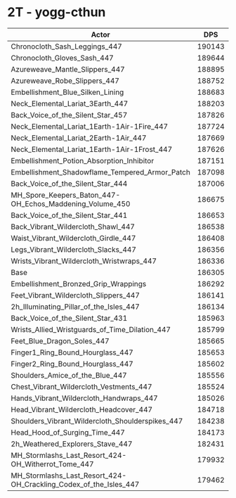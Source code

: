 # 2T - yogg-cthun
| Actor | DPS | Increase |
|---|:---:|:---:|
|Chronocloth_Sash_Leggings_447|190143|2.06%|
|Chronocloth_Gloves_Sash_447|189644|1.79%|
|Azureweave_Mantle_Slippers_447|188895|1.39%|
|Azureweave_Robe_Slippers_447|188752|1.31%|
|Embellishment_Blue_Silken_Lining|188683|1.28%|
|Neck_Elemental_Lariat_3Earth_447|188203|1.02%|
|Back_Voice_of_the_Silent_Star_457|187826|0.82%|
|Neck_Elemental_Lariat_1Earth-1Air-1Fire_447|187724|0.76%|
|Neck_Elemental_Lariat_2Earth-1Air_447|187669|0.73%|
|Neck_Elemental_Lariat_1Earth-1Air-1Frost_447|187626|0.71%|
|Embellishment_Potion_Absorption_Inhibitor|187151|0.45%|
|Embellishment_Shadowflame_Tempered_Armor_Patch|187098|0.43%|
|Back_Voice_of_the_Silent_Star_444|187006|0.38%|
|MH_Spore_Keepers_Baton_447-OH_Echos_Maddening_Volume_450|186675|0.20%|
|Back_Voice_of_the_Silent_Star_441|186653|0.19%|
|Back_Vibrant_Wildercloth_Shawl_447|186538|0.13%|
|Waist_Vibrant_Wildercloth_Girdle_447|186408|0.06%|
|Legs_Vibrant_Wildercloth_Slacks_447|186356|0.03%|
|Wrists_Vibrant_Wildercloth_Wristwraps_447|186336|0.02%|
|Base|186305|0.00%|
|Embellishment_Bronzed_Grip_Wrappings|186292|-0.01%|
|Feet_Vibrant_Wildercloth_Slippers_447|186141|-0.09%|
|2h_Illuminating_Pillar_of_the_Isles_447|186134|-0.09%|
|Back_Voice_of_the_Silent_Star_431|185963|-0.18%|
|Wrists_Allied_Wristguards_of_Time_Dilation_447|185799|-0.27%|
|Feet_Blue_Dragon_Soles_447|185665|-0.34%|
|Finger1_Ring_Bound_Hourglass_447|185653|-0.35%|
|Finger2_Ring_Bound_Hourglass_447|185602|-0.38%|
|Shoulders_Amice_of_the_Blue_447|185556|-0.40%|
|Chest_Vibrant_Wildercloth_Vestments_447|185524|-0.42%|
|Hands_Vibrant_Wildercloth_Handwraps_447|185026|-0.69%|
|Head_Vibrant_Wildercloth_Headcover_447|184718|-0.85%|
|Shoulders_Vibrant_Wildercloth_Shoulderspikes_447|184238|-1.11%|
|Head_Hood_of_Surging_Time_447|184173|-1.14%|
|2h_Weathered_Explorers_Stave_447|182431|-2.08%|
|MH_Stormlashs_Last_Resort_424-OH_Witherrot_Tome_447|179932|-3.42%|
|MH_Stormlashs_Last_Resort_424-OH_Crackling_Codex_of_the_Isles_447|179462|-3.67%|
